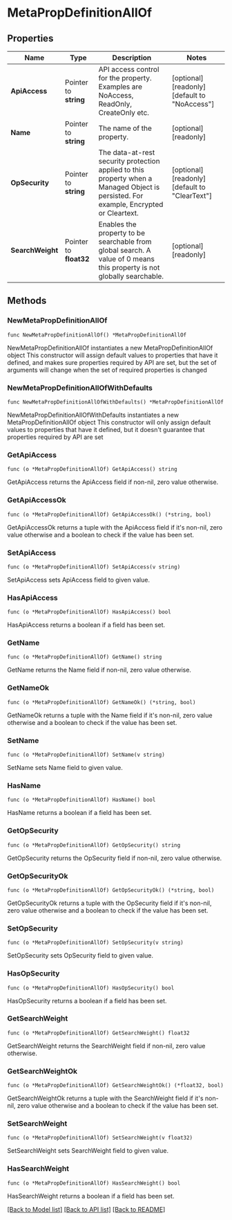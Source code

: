 # MetaPropDefinitionAllOf

## Properties

Name | Type | Description | Notes
------------ | ------------- | ------------- | -------------
**ApiAccess** | Pointer to **string** | API access control for the property. Examples are NoAccess, ReadOnly, CreateOnly etc. | [optional] [readonly] [default to "NoAccess"]
**Name** | Pointer to **string** | The name of the property. | [optional] [readonly] 
**OpSecurity** | Pointer to **string** | The data-at-rest security protection applied to this property when a Managed Object is persisted. For example, Encrypted or Cleartext. | [optional] [readonly] [default to "ClearText"]
**SearchWeight** | Pointer to **float32** | Enables the property to be searchable from global search. A value of 0 means this property is not globally searchable. | [optional] [readonly] 

## Methods

### NewMetaPropDefinitionAllOf

`func NewMetaPropDefinitionAllOf() *MetaPropDefinitionAllOf`

NewMetaPropDefinitionAllOf instantiates a new MetaPropDefinitionAllOf object
This constructor will assign default values to properties that have it defined,
and makes sure properties required by API are set, but the set of arguments
will change when the set of required properties is changed

### NewMetaPropDefinitionAllOfWithDefaults

`func NewMetaPropDefinitionAllOfWithDefaults() *MetaPropDefinitionAllOf`

NewMetaPropDefinitionAllOfWithDefaults instantiates a new MetaPropDefinitionAllOf object
This constructor will only assign default values to properties that have it defined,
but it doesn't guarantee that properties required by API are set

### GetApiAccess

`func (o *MetaPropDefinitionAllOf) GetApiAccess() string`

GetApiAccess returns the ApiAccess field if non-nil, zero value otherwise.

### GetApiAccessOk

`func (o *MetaPropDefinitionAllOf) GetApiAccessOk() (*string, bool)`

GetApiAccessOk returns a tuple with the ApiAccess field if it's non-nil, zero value otherwise
and a boolean to check if the value has been set.

### SetApiAccess

`func (o *MetaPropDefinitionAllOf) SetApiAccess(v string)`

SetApiAccess sets ApiAccess field to given value.

### HasApiAccess

`func (o *MetaPropDefinitionAllOf) HasApiAccess() bool`

HasApiAccess returns a boolean if a field has been set.

### GetName

`func (o *MetaPropDefinitionAllOf) GetName() string`

GetName returns the Name field if non-nil, zero value otherwise.

### GetNameOk

`func (o *MetaPropDefinitionAllOf) GetNameOk() (*string, bool)`

GetNameOk returns a tuple with the Name field if it's non-nil, zero value otherwise
and a boolean to check if the value has been set.

### SetName

`func (o *MetaPropDefinitionAllOf) SetName(v string)`

SetName sets Name field to given value.

### HasName

`func (o *MetaPropDefinitionAllOf) HasName() bool`

HasName returns a boolean if a field has been set.

### GetOpSecurity

`func (o *MetaPropDefinitionAllOf) GetOpSecurity() string`

GetOpSecurity returns the OpSecurity field if non-nil, zero value otherwise.

### GetOpSecurityOk

`func (o *MetaPropDefinitionAllOf) GetOpSecurityOk() (*string, bool)`

GetOpSecurityOk returns a tuple with the OpSecurity field if it's non-nil, zero value otherwise
and a boolean to check if the value has been set.

### SetOpSecurity

`func (o *MetaPropDefinitionAllOf) SetOpSecurity(v string)`

SetOpSecurity sets OpSecurity field to given value.

### HasOpSecurity

`func (o *MetaPropDefinitionAllOf) HasOpSecurity() bool`

HasOpSecurity returns a boolean if a field has been set.

### GetSearchWeight

`func (o *MetaPropDefinitionAllOf) GetSearchWeight() float32`

GetSearchWeight returns the SearchWeight field if non-nil, zero value otherwise.

### GetSearchWeightOk

`func (o *MetaPropDefinitionAllOf) GetSearchWeightOk() (*float32, bool)`

GetSearchWeightOk returns a tuple with the SearchWeight field if it's non-nil, zero value otherwise
and a boolean to check if the value has been set.

### SetSearchWeight

`func (o *MetaPropDefinitionAllOf) SetSearchWeight(v float32)`

SetSearchWeight sets SearchWeight field to given value.

### HasSearchWeight

`func (o *MetaPropDefinitionAllOf) HasSearchWeight() bool`

HasSearchWeight returns a boolean if a field has been set.


[[Back to Model list]](../README.md#documentation-for-models) [[Back to API list]](../README.md#documentation-for-api-endpoints) [[Back to README]](../README.md)


